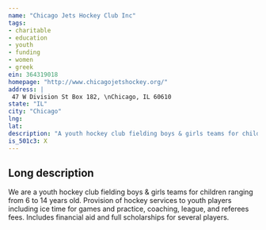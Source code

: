 ```yaml
---
name: "Chicago Jets Hockey Club Inc"
tags:
- charitable
- education
- youth
- funding
- women
- greek
ein: 364319018
homepage: "http://www.chicagojetshockey.org/"
address: |
 47 W Division St Box 182, \nChicago, IL 60610
state: "IL"
city: "Chicago"
lng: 
lat: 
description: "A youth hockey club fielding boys & girls teams for children ranging from 6 to 14 years old. "
is_501c3: X
---
```


## Long description

We are a youth hockey club fielding boys & girls teams for children ranging from 6 to 14 years old. Provision of hockey services to youth players including ice time for games and practice, coaching, league, and referees fees. Includes financial aid and full scholarships for several players. 
